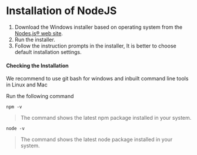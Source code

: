 # Installation of NodeJS
1. Download the Windows installer based on operating system from the [Nodes.js® web site](https://nodejs.org/en/download).
2. Run the installer.
3. Follow the instruction prompts in the installer, It is better to choose default installation settings.

#### Checking the Installation
We recommend to use git bash for windows and inbuilt command line tools in Linux and Mac

Run the following command

``` npm -v ```

>The command shows the latest npm package installed in your system.

``` node -v ```
>The command shows the latest node package installed in your system.
